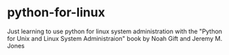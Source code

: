 # python-for-linux
Just learning to use python for linux system administration with the "Python for Unix and Linux System Administraion" book by Noah Gift and Jeremy M. Jones
